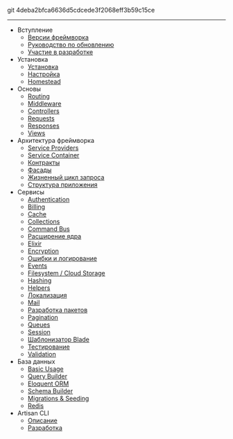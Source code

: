 git 4deba2bfca6636d5cdcede3f2068eff3b59c15ce

---
- Вступление
    - [Версии фреймворка](/docs/releases)
    - [Руководство по обновлению](/docs/upgrade)
    - [Участие в разработке](/docs/contributions)
- Установка
    - [Установка](/docs/installation)
    - [Настройка](/docs/configuration)
    - [Homestead](/docs/homestead)
- Основы
    - [Routing](/docs/routing)
    - [Middleware](/docs/middleware)
    - [Controllers](/docs/controllers)
    - [Requests](/docs/requests)
    - [Responses](/docs/responses)
    - [Views](/docs/views)
- Архитектура фреймворка
    - [Service Providers](/docs/providers)
    - [Service Container](/docs/container)
    - [Контракты](/docs/contracts)
    - [Фасады](/docs/facades)
    - [Жизненный цикл запроса](/docs/lifecycle)
    - [Структура приложения](/docs/structure)    
- Сервисы
    - [Authentication](/docs/authentication)
    - [Billing](/docs/billing)
    - [Cache](/docs/cache)
    - [Collections](/docs/collections)
    - [Command Bus](/docs/bus)
    - [Расширение ядра](/docs/extending)
    - [Elixir](/docs/elixir)
    - [Encryption](/docs/encryption)
    - [Ошибки и логирование](/docs/errors)
    - [Events](/docs/events)
    - [Filesystem / Cloud Storage](/docs/filesystem)
    - [Hashing](/docs/hashing)
    - [Helpers](/docs/helpers)
    - [Локализация](/docs/localization)
    - [Mail](/docs/mail)
    - [Разработка пакетов](/docs/packages)
    - [Pagination](/docs/pagination)
    - [Queues](/docs/queues)
    - [Session](/docs/session)
    - [Шаблонизатор Blade](/docs/templates)
    - [Тестирование](/docs/testing)
    - [Validation](/docs/validation)
- База данных
    - [Basic Usage](/docs/database)
    - [Query Builder](/docs/queries)
    - [Eloquent ORM](/docs/eloquent)
    - [Schema Builder](/docs/schema)
    - [Migrations & Seeding](/docs/migrations)
    - [Redis](/docs/redis)
- Artisan CLI
    - [Описание](/docs/artisan)
    - [Разработка](/docs/commands)
